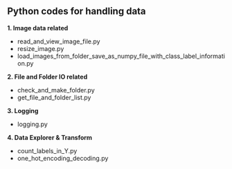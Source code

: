 
<h2>Python codes for handling data</h2>

**1. Image data related**

* read_and_view_image_file.py
* resize_image.py
* load_images_from_folder_save_as_numpy_file_with_class_label_information.py


**2. File and Folder IO related**

* check_and_make_folder.py  
* get_file_and_folder_list.py

   
**3. Logging**

* logging.py


**4. Data Explorer & Transform**

* count_labels_in_Y.py
* one_hot_encoding_decoding.py
